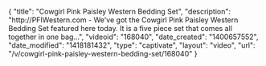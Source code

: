 {
    "title": "Cowgirl Pink Paisley Western Bedding Set",
    "description": "http:\/\/PFIWestern.com - We've got the Cowgirl Pink Paisley Western Bedding Set featured here today. It is a five piece set that comes all together in one bag...",
    "videoid": "168040",
    "date_created": "1400657552",
    "date_modified": "1418181432",
    "type": "captivate",
    "layout": "video",
    "url": "\/v\/cowgirl-pink-paisley-western-bedding-set\/168040"
}